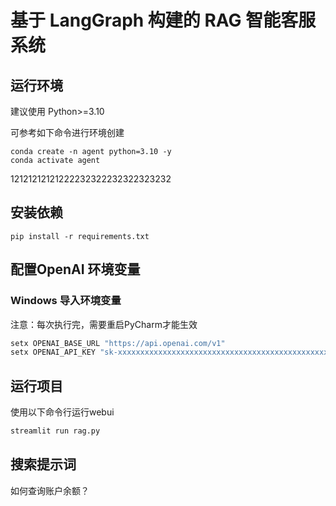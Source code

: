 # 基于 LangGraph 构建的 RAG 智能客服系统

## 运行环境
建议使用 Python>=3.10

可参考如下命令进行环境创建
```commandline
conda create -n agent python=3.10 -y
conda activate agent
```
12121212121222232322232322323232
## 安装依赖
```commandline
pip install -r requirements.txt
```

## 配置OpenAI 环境变量

### Windows 导入环境变量

注意：每次执行完，需要重启PyCharm才能生效

```powershell
setx OPENAI_BASE_URL "https://api.openai.com/v1"
setx OPENAI_API_KEY "sk-xxxxxxxxxxxxxxxxxxxxxxxxxxxxxxxxxxxxxxxxxxxxxxxx"
```


## 运行项目

使用以下命令行运行webui
```bash
streamlit run rag.py
```

## 搜索提示词
如何查询账户余额？
